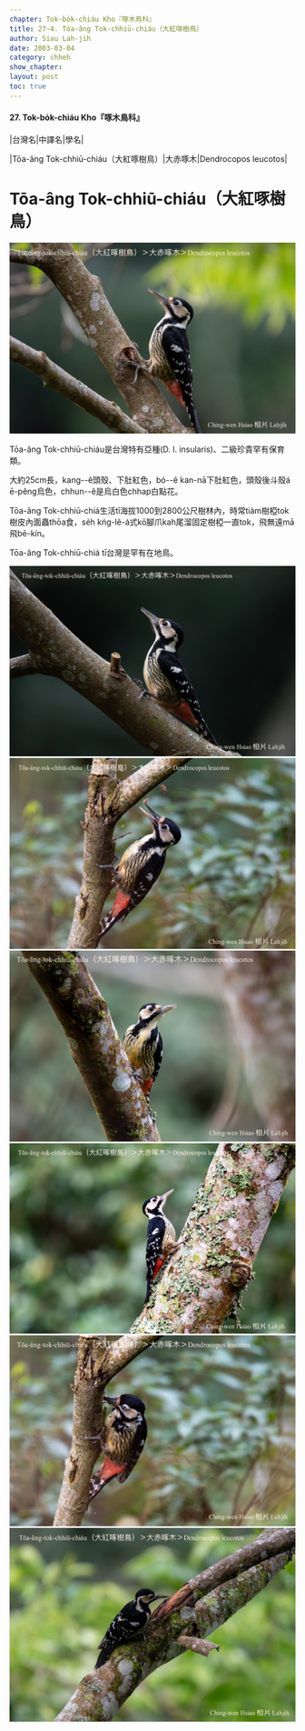 ```yaml
---
chapter: Tok-bo̍k-chiáu Kho『啄木鳥科』
title: 27-4. Tōa-âng Tok-chhiū-chiáu（大紅啄樹鳥）
author: Siau Lah-jih
date: 2003-03-04
category: chheh
show_chapter: 
layout: post
toc: true
---
```


#### 27. Tok-bo̍k-chiáu Kho『啄木鳥科』


|台灣名|中譯名|學名|

|Tōa-âng Tok-chhiū-chiáu（大紅啄樹鳥）|大赤啄木|Dendrocopos leucotos|

# Tōa-âng Tok-chhiū-chiáu（大紅啄樹鳥）

![](../too5/27/27-4-6.大紅啄樹鳥.jpg)


Tōa-âng Tok-chhiū-chiáu是台灣特有亞種(D. l. insularis)、二級珍貴罕有保育類。

大約25cm長，kang--ê頭殼、下肚紅色，bó--ê kan-nā下肚紅色，頭殼後斗殼á ē-pêng烏色，chhun--ê是烏白色chhap白點花。

Tōa-âng Tok-chhiū-chiá生活tī海拔1000到2800公尺樹林內，時常tiàm樹椏tok樹皮內面蟲thōa食，se̍h kńg-lê-á式kō͘腳爪kah尾溜固定樹椏一直tok，飛無遠mā飛bē-kín。

Tōa-âng Tok-chhiū-chiá tī台灣是罕有在地鳥。


![](../too5/27/27-4-2.大紅啄樹鳥.jpg)
![](../too5/27/27-4-1.大紅啄樹鳥.jpg)
![](../too5/27/27-4-4.大紅啄樹鳥.jpg)
![](../too5/27/27-4-3.大紅啄樹鳥.jpg)
![](../too5/27/27-4-7.大紅啄樹鳥.jpg)
![](../too5/27/27-4-5.大紅啄樹鳥.jpg)






